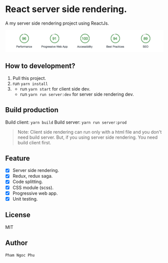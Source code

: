 # React server side rendering.

A my server side rendering project using ReactJs.

![](docs/screenshot.png?raw=true)

## How to development?

1. Pull this project.
2. run `yarn install`
3. - run `yarn start` for client side dev.
   - run `yarn run server:dev` for server side rendering dev.
   
## Build production

Build client: `yarn build`
Build server: `yarn run server:prod`

>Note: Client side rendering can run only with a html file and you don't need build server. But, if you using server side rendering. You need build client first.

## Feature

- [X] Server side rendering.
- [X] Redux, redux saga.
- [X] Code splitting.
- [X] CSS module (scss).
- [X] Progressive web app.
- [X] Unit testing.

## License
MIT

## Author

`Pham Ngoc Phu`
